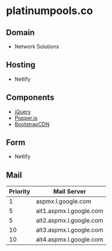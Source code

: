 # platinumpools.co

## Domain

- Network Solutions

## Hosting

- Netlify

## Components

- [jQuery](http://code.jquery.com/)
- [Popper.js](https://github.com/FezVrasta/popper.js#installation)
- [BootstrapCDN](https://www.bootstrapcdn.com/)

## Form

- Netlify

## Mail

| Priority | Mail Server             |
| -------- | ----------------------- |
| 1        | aspmx.l.google.com      |
| 5        | alt1.aspmx.l.google.com |
| 5        | alt2.aspmx.l.google.com |
| 10       | alt3.aspmx.l.google.com |
| 10       | alt4.aspmx.l.google.com |
